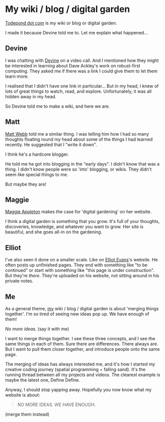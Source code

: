 # My wiki / blog / digital garden

[Todepond dot com](/) is my wiki or blog or digital garden.

I made it because Devine told me to. Let me explain what happened...

## Devine

I was chatting with [Devine](https://wiki.xxiivv.com/site/home.html) on a video call. And I mentioned how they might be interested in learning about Dave Ackley's work on robust-first computing. They asked me if there was a link I could give them to let them learn more.

I realised that I didn't have one link in particular... But in my head, I knew of lots of great things to watch, read, and explore. Unfortunately, it was all hidden away in my head.

So Devine told me to make a wiki, and here we are.

## Matt

[Matt Webb](https://interconnected.org/home/) told me a similar thing. I was telling him how I had so many thoughts floating round my head about some of the things I had learned recently. He suggested that I "write it down".

I think he's a hardcore blogger.

He told me he got into blogging in the "early days". I didn't know that was a thing. I didn't know people were so 'into' blogging, or wikis. They didn't seem like special things to me.

But maybe they are!

## Maggie

[Maggie Appleton](https://maggieappleton.com/garden) makes the case for 'digital gardening' on her website.

I think a digital garden is something that you grow. It's full of your thoughts, discoveries, knowledge, and whatever you want to grow. Her site is beautiful, and she goes all-in on the gardening.

## Elliot

I've also seen it done on a smaller scale. Like on [Elliot Evans](https://elliot.website/editor/)'s website. He often posts up unfinished pages. They end with something like "to be continued" or start with something like "this page is under construction". But they're *there*. They're uploaded on his website, not sitting around in his private notes.

## Me

As a general theme, [my](#) wiki / blog / digital garden is about 'merging things together'. I'm so tired of seeing new ideas pop up. We have enough of them! 

*No more ideas.* (say it with me)

I want to merge things together. I see these three concepts, and I see the same things in each of them. Sure there are differences. There always are. But I want to pull them closer together, and introduce people onto the same page.

The merging of ideas has always interested me, and it's how I started my creative coding journey (spatial programming + falling sand). It's the running thread between all my projects and videos. The clearest example is maybe the latest one, Define Define.

Anyway, I should stop yapping away. Hopefully you now know what my website is about:

> NO MORE IDEAS.
> WE HAVE ENOUGH.

(merge them instead)
